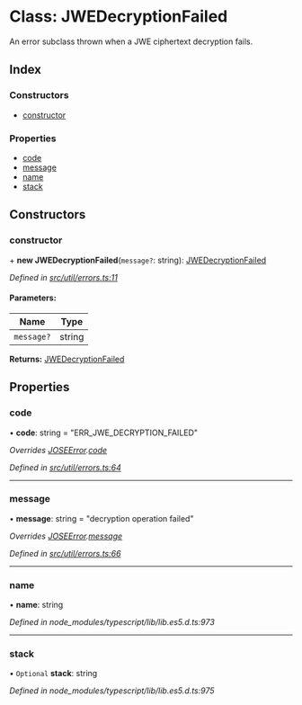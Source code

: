 # Class: JWEDecryptionFailed

An error subclass thrown when a JWE ciphertext decryption fails.

## Index

### Constructors

* [constructor](_util_errors_.jwedecryptionfailed.md#constructor)

### Properties

* [code](_util_errors_.jwedecryptionfailed.md#code)
* [message](_util_errors_.jwedecryptionfailed.md#message)
* [name](_util_errors_.jwedecryptionfailed.md#name)
* [stack](_util_errors_.jwedecryptionfailed.md#stack)

## Constructors

### constructor

\+ **new JWEDecryptionFailed**(`message?`: string): [JWEDecryptionFailed](_util_errors_.jwedecryptionfailed.md)

*Defined in [src/util/errors.ts:11](https://github.com/panva/jose/blob/v3.5.0/src/util/errors.ts#L11)*

#### Parameters:

Name | Type |
------ | ------ |
`message?` | string |

**Returns:** [JWEDecryptionFailed](_util_errors_.jwedecryptionfailed.md)

## Properties

### code

•  **code**: string = "ERR\_JWE\_DECRYPTION\_FAILED"

*Overrides [JOSEError](_util_errors_.joseerror.md).[code](_util_errors_.joseerror.md#code)*

*Defined in [src/util/errors.ts:64](https://github.com/panva/jose/blob/v3.5.0/src/util/errors.ts#L64)*

___

### message

•  **message**: string = "decryption operation failed"

*Overrides [JOSEError](_util_errors_.joseerror.md).[message](_util_errors_.joseerror.md#message)*

*Defined in [src/util/errors.ts:66](https://github.com/panva/jose/blob/v3.5.0/src/util/errors.ts#L66)*

___

### name

•  **name**: string

*Defined in node_modules/typescript/lib/lib.es5.d.ts:973*

___

### stack

• `Optional` **stack**: string

*Defined in node_modules/typescript/lib/lib.es5.d.ts:975*
